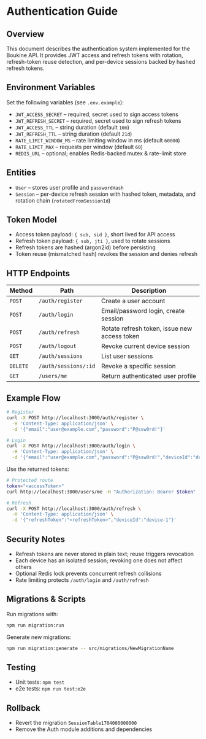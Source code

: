 # Authentication Guide

## Overview
This document describes the authentication system implemented for the Boukine API. It provides JWT access and refresh tokens with rotation, refresh-token reuse detection, and per-device sessions backed by hashed refresh tokens.

## Environment Variables
Set the following variables (see `.env.example`):

- `JWT_ACCESS_SECRET` – required, secret used to sign access tokens
- `JWT_REFRESH_SECRET` – required, secret used to sign refresh tokens
- `JWT_ACCESS_TTL` – string duration (default `10m`)
- `JWT_REFRESH_TTL` – string duration (default `21d`)
- `RATE_LIMIT_WINDOW_MS` – rate limiting window in ms (default `60000`)
- `RATE_LIMIT_MAX` – requests per window (default `60`)
- `REDIS_URL` – optional; enables Redis-backed mutex & rate-limit store

## Entities
- `User` – stores user profile and `passwordHash`
- `Session` – per-device refresh session with hashed token, metadata, and rotation chain (`rotatedFromSessionId`)

## Token Model
- Access token payload: `{ sub, sid }`, short lived for API access
- Refresh token payload: `{ sub, jti }`, used to rotate sessions
- Refresh tokens are hashed (argon2id) before persisting
- Token reuse (mismatched hash) revokes the session and denies refresh

## HTTP Endpoints
| Method | Path | Description |
| ------ | ---- | ----------- |
| `POST` | `/auth/register` | Create a user account |
| `POST` | `/auth/login` | Email/password login, create session |
| `POST` | `/auth/refresh` | Rotate refresh token, issue new access token |
| `POST` | `/auth/logout` | Revoke current device session |
| `GET` | `/auth/sessions` | List user sessions |
| `DELETE` | `/auth/sessions/:id` | Revoke a specific session |
| `GET` | `/users/me` | Return authenticated user profile |

## Example Flow
```bash
# Register
curl -X POST http://localhost:3000/auth/register \
  -H 'Content-Type: application/json' \
  -d '{"email":"user@example.com","password":"P@ssw0rd!"}'

# Login
curl -X POST http://localhost:3000/auth/login \
  -H 'Content-Type: application/json' \
  -d '{"email":"user@example.com","password":"P@ssw0rd!","deviceId":"device-1"}'
```
Use the returned tokens:
```bash
# Protected route
token="<accessToken>"
curl http://localhost:3000/users/me -H "Authorization: Bearer $token"

# Refresh
curl -X POST http://localhost:3000/auth/refresh \
  -H 'Content-Type: application/json' \
  -d '{"refreshToken":"<refreshToken>","deviceId":"device-1"}'
```

## Security Notes
- Refresh tokens are never stored in plain text; reuse triggers revocation
- Each device has an isolated session; revoking one does not affect others
- Optional Redis lock prevents concurrent refresh collisions
- Rate limiting protects `/auth/login` and `/auth/refresh`

## Migrations & Scripts
Run migrations with:
```bash
npm run migration:run
```
Generate new migrations:
```bash
npm run migration:generate -- src/migrations/NewMigrationName
```

## Testing
- Unit tests: `npm test`
- e2e tests: `npm run test:e2e`

## Rollback
- Revert the migration `SessionTable1704000000000`
- Remove the Auth module additions and dependencies

